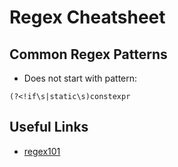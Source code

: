 # Regex Cheatsheet

## Common Regex Patterns

* Does not start with pattern: 

````regex
(?<!if\s|static\s)constexpr
````

## Useful  Links

* [regex101](https://regex101.com/)
